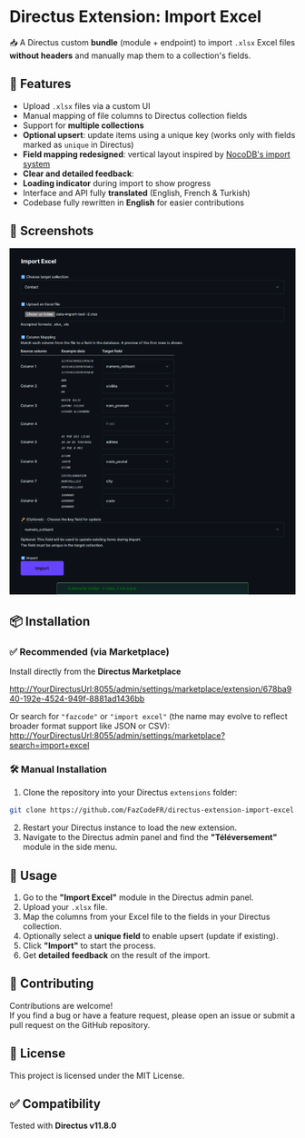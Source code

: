 # Directus Extension: Import Excel

📥 A Directus custom **bundle** (module + endpoint) to import `.xlsx` Excel files **without headers** and manually map them to a collection's fields.

## 🚀 Features

- Upload `.xlsx` files via a custom UI
- Manual mapping of file columns to Directus collection fields
- Support for **multiple collections**
- **Optional upsert**: update items using a unique key (works only with fields marked as `unique` in Directus)
- **Field mapping redesigned**: vertical layout inspired by [NocoDB's import system](https://nocodb.com/docs/product-docs/tables/import-data-into-existing-table#field-mapping)
- **Clear and detailed feedback**:
- **Loading indicator** during import to show progress
- Interface and API fully **translated** (English, French & Turkish)
- Codebase fully rewritten in **English** for easier contributions

## 📸 Screenshots

![Import Excel Extension](https://github.com/FazCodeFR/directus-extension-import-excel/raw/main/Screenshot.jpg)

## 📦 Installation

### ✅ Recommended (via Marketplace)

Install directly from the **Directus Marketplace**

[http://YourDirectusUrl:8055/admin/settings/marketplace/extension/678ba940-192e-4524-949f-8881ad1436bb](http://YourDirectusUrl:8055/admin/settings/marketplace/extension/678ba940-192e-4524-949f-8881ad1436bb)

Or search for `"fazcode"` or `"import excel"` (the name may evolve to reflect broader format support like JSON or CSV):  
[http://YourDirectusUrl:8055/admin/settings/marketplace?search=import+excel](http://YourDirectusUrl:8055/admin/settings/marketplace?search=import+excel)



### 🛠 Manual Installation

1. Clone the repository into your Directus `extensions` folder:

```bash
git clone https://github.com/FazCodeFR/directus-extension-import-excel.git ./extensions/televersement
```

2. Restart your Directus instance to load the new extension.
3. Navigate to the Directus admin panel and find the **"Téléversement"** module in the side menu.

## 🧪 Usage

1. Go to the **"Import Excel"** module in the Directus admin panel.
2. Upload your `.xlsx` file.
3. Map the columns from your Excel file to the fields in your Directus collection.
4. Optionally select a **unique field** to enable upsert (update if existing).
5. Click **"Import"** to start the process.
6. Get **detailed feedback** on the result of the import.

## 🤝 Contributing

Contributions are welcome!  
If you find a bug or have a feature request, please open an issue or submit a pull request on the GitHub repository.

## 🧾 License

This project is licensed under the MIT License.

## ✅ Compatibility

Tested with **Directus v11.8.0**

